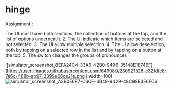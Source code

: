 # hinge
Assignment : 

The UI must have both sections, the collection of buttons at the top, and the list of options
underneath.
2. The UI indicate which items are selected and not selected.
3. The UI allow multiple selection.
4. The UI allow deselection, both by tapping on a selected row in the list and by
tapping on a button at the top.
5. The switch changes the groups of pronounces

![simulator_screenshot_8EFA24C4-33A6-42B0-9496-35148E18746F](https://user-images.githubusercontent.com/649080/230921526-c32fdfe8-7e6c-488b-ab97-3399e66ce21e.png | width=100)
![simulator_screenshot_A3B0E6F7-C6CF-4B49-9429-48C98B3E6F06](https://user-images.githubusercontent.com/649080/230921812-96e30312-e9f0-4500-bc7d-aa3414d43e6c.png)
